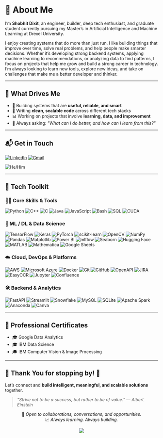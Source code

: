 # 💫 About Me

I’m **Shobhit Dixit**, an engineer, builder, deep tech enthusiast, and graduate student currently pursuing my Master’s in Artificial Intelligence and Machine Learning at Drexel University.

I enjoy creating systems that do more than just run. I like building things that improve over time, solve real problems, and help people make smarter decisions. Whether it’s developing strong backend systems, applying machine learning to recommendations, or analyzing data to find patterns, I focus on projects that help me grow and build a strong career in technology. I’m always looking to learn new tools, explore new ideas, and take on challenges that make me a better developer and thinker.

---

## 🔧 What Drives Me

- 🚀 Building systems that are **useful, reliable, and smart**  
- 🧼 Writing **clean, scalable code** across different tech stacks  
- 📊 Working on projects that involve **learning, data, and improvement**  
- 🤔 Always asking: _"What can I do better, and how can I learn from this?"_

---

## 📬 Get in Touch

[![LinkedIn](https://custom-icon-badges.demolab.com/badge/LinkedIn-0A66C2?logo=linkedin-white&logoColor=fff&style=for-the-badge)](https://www.linkedin.com/in/shobhitdixit98/)
[![Gmail](https://custom-icon-badges.demolab.com/badge/Gmail-D14836?logo=gmail&logoColor=white&style=for-the-badge)](mailto:iamshobhit98@gmail.com)

![He/Him](https://custom-icon-badges.demolab.com/badge/Pronouns-He/Him-0a66c2?logo=person&logoColor=white&style=for-the-badge)

---

## 🚀 Tech Toolkit

### 🧑‍💻 Core Skills & Tools

![Python](https://img.shields.io/badge/python-3670A0?style=for-the-badge&logo=python&logoColor=ffdd54)
![C++](https://img.shields.io/badge/c++-%2300599C.svg?style=for-the-badge&logo=c%2B%2B&logoColor=white)
![C](https://img.shields.io/badge/c-%2300599C.svg?style=for-the-badge&logo=c&logoColor=white)
![Java](https://img.shields.io/badge/java-%23ED8B00.svg?style=for-the-badge&logo=openjdk&logoColor=white)
![JavaScript](https://img.shields.io/badge/javascript-%23323330.svg?style=for-the-badge&logo=javascript&logoColor=%23F7DF1E)
![Bash](https://img.shields.io/badge/Bash-%23121011.svg?style=for-the-badge&logo=gnu-bash&logoColor=white)
![SQL](https://img.shields.io/badge/SQL-336791?style=for-the-badge&logo=postgresql&logoColor=white)
![CUDA](https://img.shields.io/badge/CUDA-%2300599C.svg?style=for-the-badge&logo=nvidia&logoColor=white)


### 🧠 ML / DL & Data Science

![TensorFlow](https://img.shields.io/badge/TensorFlow-%23FF6F00.svg?style=for-the-badge&logo=TensorFlow&logoColor=white)
![Keras](https://img.shields.io/badge/Keras-%23D00000.svg?style=for-the-badge&logo=Keras&logoColor=white)
![PyTorch](https://img.shields.io/badge/PyTorch-%23EE4C2C.svg?style=for-the-badge&logo=PyTorch&logoColor=white)
![scikit-learn](https://img.shields.io/badge/scikit--learn-%23F7931E.svg?style=for-the-badge&logo=scikit-learn&logoColor=white)
![OpenCV](https://img.shields.io/badge/OpenCV-%23white.svg?style=for-the-badge&logo=opencv&logoColor=black)
![NumPy](https://img.shields.io/badge/numpy-%23013243.svg?style=for-the-badge&logo=numpy&logoColor=white)
![Pandas](https://img.shields.io/badge/pandas-%23150458.svg?style=for-the-badge&logo=pandas&logoColor=white)
![Matplotlib](https://custom-icon-badges.demolab.com/badge/Matplotlib-3776AB?logo=matplotlib&logoColor=white&style=for-the-badge)
![Power BI](https://custom-icon-badges.demolab.com/badge/Power%20BI-F2C811?logo=powerbi&logoColor=white&style=for-the-badge)
![mlflow](https://img.shields.io/badge/mlflow-%23d9ead3.svg?style=for-the-badge&logo=numpy&logoColor=blue)
![Seaborn](https://img.shields.io/badge/Seaborn-3776AB?style=for-the-badge&logo=python&logoColor=white)
![Hugging Face](https://img.shields.io/badge/huggingface-%23FFCC00.svg?style=for-the-badge&logo=huggingface&logoColor=black)
![MATLAB](https://custom-icon-badges.demolab.com/badge/MATLAB-0076A8?logo=mathworks&logoColor=white&style=for-the-badge)
![Mathematica](https://custom-icon-badges.demolab.com/badge/Mathematica-DD1100?logo=wolframmathematica&logoColor=white&style=for-the-badge)
![Google Sheets](https://img.shields.io/badge/Google%20Sheets-34A853?style=for-the-badge&logo=googlesheets&logoColor=white)


### ☁️ Cloud, DevOps & Platforms

![AWS](https://custom-icon-badges.demolab.com/badge/AWS-FF9900?logo=aws&logoColor=white&style=for-the-badge)
![Microsoft Azure](https://custom-icon-badges.demolab.com/badge/Microsoft%20Azure-0089D6?logo=msazure&logoColor=white&style=for-the-badge)
![Docker](https://img.shields.io/badge/docker-%230db7ed.svg?style=for-the-badge&logo=docker&logoColor=white)
![Git](https://img.shields.io/badge/git-%23F05033.svg?style=for-the-badge&logo=git&logoColor=white)
![GitHub](https://img.shields.io/badge/github-%23121011.svg?style=for-the-badge&logo=github&logoColor=white)
![OpenAPI](https://img.shields.io/badge/openapiinitiative-%23000000.svg?style=for-the-badge&logo=openapiinitiative&logoColor=white)
![JIRA](https://img.shields.io/badge/JIRA-0052CC?style=for-the-badge&logo=jira&logoColor=white)
![EasyOCR](https://custom-icon-badges.demolab.com/badge/EasyOCR-5A5A5A?logo=eye&logoColor=white&style=for-the-badge)
![Jupyter](https://img.shields.io/badge/Jupyter-F37626.svg?style=for-the-badge&logo=jupyter&logoColor=white)
![Confluence](https://img.shields.io/badge/Confluence-172B4D?style=for-the-badge&logo=confluence&logoColor=white)


### 🛠️ Backend & Analytics

![FastAPI](https://img.shields.io/badge/FastAPI-005571?style=for-the-badge&logo=fastapi)
![Streamlit](https://img.shields.io/badge/Streamlit-%23FE4B4B.svg?style=for-the-badge&logo=streamlit&logoColor=white)
![Snowflake](https://img.shields.io/badge/snowflake-%2329B5E8.svg?style=for-the-badge&logo=snowflake&logoColor=white)
![MySQL](https://img.shields.io/badge/mysql-4479A1.svg?style=for-the-badge&logo=mysql&logoColor=white)
![SQLite](https://img.shields.io/badge/sqlite-%2307405e.svg?style=for-the-badge&logo=sqlite&logoColor=white)
![Apache Spark](https://img.shields.io/badge/Apache%20Spark-FDEE21?style=for-the-badge&logo=apachespark&logoColor=black)
![Anaconda](https://img.shields.io/badge/Anaconda-%2344A833.svg?style=for-the-badge&logo=anaconda&logoColor=white)
![Canva](https://img.shields.io/badge/Canva-%2300C4CC.svg?style=for-the-badge&logo=Canva&logoColor=white)

---

## 📜 Professional Certificates

- 🎓 Google Data Analytics  
- 🎓 IBM Data Science
- 🎓 IBM Computer Vision & Image Processing
---


## 🙌 Thank You for stopping by! 🚀

Let’s connect and **build intelligent, meaningful, and scalable solutions** together.

> _"Strive not to be a success, but rather to be of value."_ — *Albert Einstein*

<div align="center">
  
🌟 _Open to collaborations, conversations, and opportunities._  
📈 _Always learning. Always building._  

<img src="https://capsule-render.vercel.app/api?type=waving&color=0A66C2&height=100&section=footer"/>

